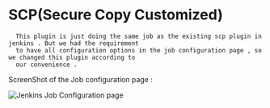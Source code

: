 SCP(Secure Copy Customized)
===========================

      This plugin is just doing the same job as the existing scp plugin in jenkins . But we had the requirement 
      to have all configuration options in the job configuration page , so we changed this plugin according to 
      our convenience . 
      
      
ScreenShot of the Job configuration page : 
     
![Jenkins Job Configuration page](https://raw.github.com/HarishAtGitHub/jenkins/master/scp-plugin/snapshots/jenkinscollabnetscpplugin.png)
